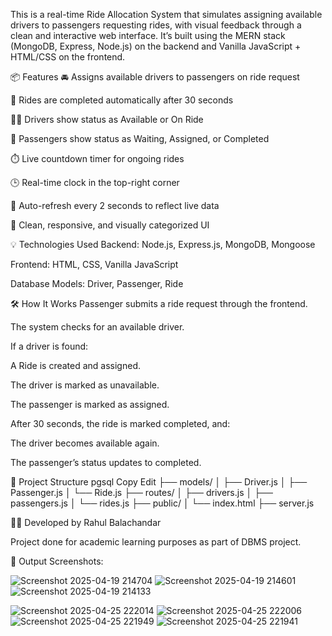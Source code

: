 This is a real-time Ride Allocation System that simulates assigning available drivers to passengers requesting rides, with visual feedback through a clean and interactive web interface. It’s built using the MERN stack (MongoDB, Express, Node.js) on the backend and Vanilla JavaScript + HTML/CSS on the frontend.

📦 Features
🚘 Assigns available drivers to passengers on ride request

🔄 Rides are completed automatically after 30 seconds

🧑‍✈️ Drivers show status as Available or On Ride

👦 Passengers show status as Waiting, Assigned, or Completed

⏱️ Live countdown timer for ongoing rides

🕒 Real-time clock in the top-right corner

🔄 Auto-refresh every 2 seconds to reflect live data

🧼 Clean, responsive, and visually categorized UI

💡 Technologies Used
Backend: Node.js, Express.js, MongoDB, Mongoose

Frontend: HTML, CSS, Vanilla JavaScript

Database Models: Driver, Passenger, Ride

🛠️ How It Works
Passenger submits a ride request through the frontend.

The system checks for an available driver.

If a driver is found:

A Ride is created and assigned.

The driver is marked as unavailable.

The passenger is marked as assigned.

After 30 seconds, the ride is marked completed, and:

The driver becomes available again.

The passenger’s status updates to completed.

📂 Project Structure
pgsql
Copy
Edit
├── models/
│   ├── Driver.js
│   ├── Passenger.js
│   └── Ride.js
├── routes/
│   ├── drivers.js
│   ├── passengers.js
│   └── rides.js
├── public/
│   └── index.html
├── server.js

🙋‍♂️ Developed by Rahul Balachandar

Project done for academic learning purposes as part of DBMS project.

📸 Output Screenshots:


![Screenshot 2025-04-19 214704](https://github.com/user-attachments/assets/70748c56-46a0-42f3-9158-1b39cb8b0c36)
![Screenshot 2025-04-19 214601](https://github.com/user-attachments/assets/d333f034-3b6e-4e3e-8112-398dadeda236)
![Screenshot 2025-04-19 214133](https://github.com/user-attachments/assets/8b542c79-048a-4af4-b5fe-88b8fabc0420)


![Screenshot 2025-04-25 222014](https://github.com/user-attachments/assets/c27c8aad-87b1-467a-ae8a-830a42ddfc64)
![Screenshot 2025-04-25 222006](https://github.com/user-attachments/assets/73597924-b938-4834-8e08-c53c2e628579)
![Screenshot 2025-04-25 221949](https://github.com/user-attachments/assets/4e72f49a-0428-4cb5-b118-cc6b7be5928f)
![Screenshot 2025-04-25 221941](https://github.com/user-attachments/assets/f27dd1d8-4aaf-4207-a6d7-7b41f3386f34)




